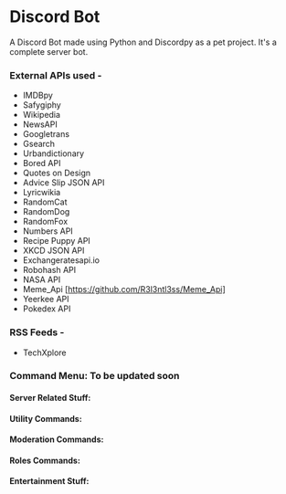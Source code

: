 # Discord Bot
A Discord Bot made using Python and Discordpy as a pet project. It's a complete server bot.

### External APIs used -
* IMDBpy
* Safygiphy
* Wikipedia
* NewsAPI
* Googletrans
* Gsearch
* Urbandictionary
* Bored API
* Quotes on Design
* Advice Slip JSON API
* Lyricwikia
* RandomCat
* RandomDog
* RandomFox
* Numbers API
* Recipe Puppy API
* XKCD JSON API
* Exchangeratesapi.io	
* Robohash API
* NASA API
* Meme_Api [https://github.com/R3l3ntl3ss/Meme_Api]
* Yeerkee API
* Pokedex API

### RSS Feeds -
* TechXplore

### Command Menu: To be updated soon

#### Server Related Stuff:
#### Utility Commands:
#### Moderation Commands:
#### Roles Commands:
#### Entertainment Stuff:
